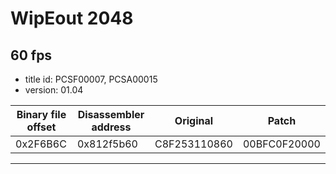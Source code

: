 # WipEout 2048
## **60 fps**
- title id: PCSF00007, PCSA00015
- version: 01.04

| Binary file offset | Disassembler address | Original | Patch |
|-|-|-|-|
| 0x2F6B6C | 0x812f5b60 | C8F253110860 | 00BFC0F20000 |
---
